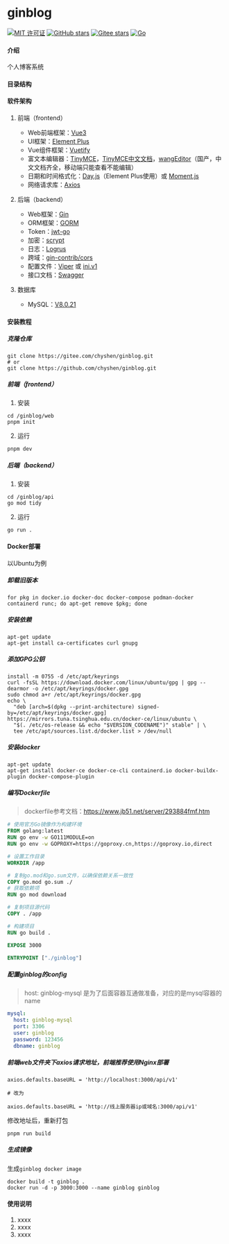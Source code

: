 # ginblog

[![MIT 许可证](https://img.shields.io/badge/License-MIT-yellow.svg)](https://opensource.org/licenses/MIT)
[![GitHub stars](https://img.shields.io/github/stars/chyshen/repo.svg?style=social&label=Star)](https://github.com/chyshen/ginblog/stargazers)
[![Gitee stars](https://gitee.com/chyshen/ginblog/badge/star.svg?theme=white)](https://gitee.com/chyshen/ginblog/stargazers)
[![Go ](https://img.shields.io/badge/Go-Package-blue.svg)]()

#### 介绍

个人博客系统

#### 目录结构


#### 软件架构

1.  前端（frontend）

    - Web前端框架：[Vue3](https://cn.vuejs.org/)
    - UI框架：[Element Plus](https://element-plus.org/zh-CN/)
    - Vue组件框架：[Vuetify](https://vuetifyjs.com/zh-Hans/)
    - 富文本编辑器：[TinyMCE](https://www.tiny.cloud/)，[TinyMCE中文文档](http://tinymce.ax-z.cn/)，[wangEditor](https://www.wangeditor.com/)（国产，中文文档齐全，移动端只能查看不能编辑）
    - 日期和时间格式化：[Day.js](https://day.js.org/docs/zh-CN/)（Element Plus使用）或 [Moment.js](https://momentjs.cn/)
    - 网络请求库：[Axios](https://www.axios-http.cn/)

2.  后端（backend）

    - Web框架：[Gin](https://gin-gonic.com/zh-cn/)
    - ORM框架：[GORM](https://gorm.io/zh_CN/)
    - Token：[jwt-go](https://golang-jwt.github.io/jwt/usage/create/)
    - 加密：[scrypt](https://pkg.go.dev/golang.org/x/crypto/scrypt)
    - 日志：[Logrus](https://pkg.go.dev/github.com/sirupsen/logrus)
    - 跨域：[gin-contrib/cors](https://github.com/gin-contrib/cors)
    - 配置文件：[Viper](https://github.com/spf13/viper) 或 [ini.v1](https://ini.unknwon.io/)
    - 接口文档：[Swagger](https://github.com/swaggo/swag)

3.  数据库

    - MySQL：[V8.0.21](https://downloads.mysql.com/archives/community/)


#### 安装教程

##### 克隆仓库

```shell
git clone https://gitee.com/chyshen/ginblog.git
# or
git clone https://github.com/chyshen/ginblog.git
```

##### 前端（frontend）

1.  安装

```shell
cd /ginblog/web
pnpm init
```

2.  运行

```shell
pnpm dev
```

##### 后端（backend）

1.  安装

```shell
cd /ginblog/api
go mod tidy
```

2.  运行

```shell
go run .
```

#### Docker部署

以Ubuntu为例

##### 卸载旧版本

```shell
for pkg in docker.io docker-doc docker-compose podman-docker containerd runc; do apt-get remove $pkg; done
```

##### 安装依赖

```shell
apt-get update
apt-get install ca-certificates curl gnupg
```

##### 添加GPG公钥

```shell
install -m 0755 -d /etc/apt/keyrings
curl -fsSL https://download.docker.com/linux/ubuntu/gpg | gpg --dearmor -o /etc/apt/keyrings/docker.gpg
sudo chmod a+r /etc/apt/keyrings/docker.gpg
echo \
  "deb [arch=$(dpkg --print-architecture) signed-by=/etc/apt/keyrings/docker.gpg] https://mirrors.tuna.tsinghua.edu.cn/docker-ce/linux/ubuntu \
  "$(. /etc/os-release && echo "$VERSION_CODENAME")" stable" | \
  tee /etc/apt/sources.list.d/docker.list > /dev/null
```

##### 安装docker

```shell
apt-get update
apt-get install docker-ce docker-ce-cli containerd.io docker-buildx-plugin docker-compose-plugin
```

##### 编写Dockerfile

> dockerfile参考文档：https://www.jb51.net/server/293884fmf.htm

```dockerfile
# 使用官方Go镜像作为构建环境
FROM golang:latest
RUN go env -w GO111MODULE=on
RUN go env -w GOPROXY=https://goproxy.cn,https://goproxy.io,direct

# 设置工作目录
WORKDIR /app

# 复制go.mod和go.sum文件，以确保依赖关系一致性
COPY go.mod go.sum ./
# 获取依赖项
RUN go mod download

# 复制项目源代码
COPY . /app

# 构建项目
RUN go build .

EXPOSE 3000

ENTRYPOINT ["./ginblog"]
```
##### 配置ginblog的config

> host: ginblog-mysql 是为了后面容器互通做准备，对应的是mysql容器的name

```yaml
mysql:
  host: ginblog-mysql
  port: 3306
  user: ginblog
  password: 123456
  dbname: ginblog
```

##### 前端web文件夹下axios请求地址，前端推荐使用Nginx部署

```shell
axios.defaults.baseURL = 'http://localhost:3000/api/v1'

# 改为

axios.defaults.baseURL = 'http://线上服务器ip或域名:3000/api/v1'
```

修改地址后，重新打包
```shell
pnpm run build
```

##### 生成镜像

生成`ginblog docker image`

```shell
docker build -t ginblog .
docker run -d -p 3000:3000 --name ginblog ginblog
```

#### 使用说明

1.  xxxx
2.  xxxx
3.  xxxx

